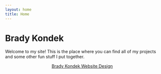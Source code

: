 ```yaml
---
layout: home
title: Home
---
```

# Brady Kondek

Welcome to my site! This is the place where you can find all of my projects and some other fun stuff I put together.

<center><a href="https://www.bradykondek.ga/brady-kondek-website-design">Brady Kondek Website Design</a></center>
